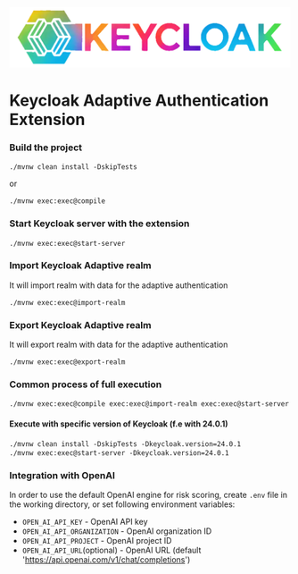 ![Keycloak](docs/img/keycloak-adaptive-colored.png)

# Keycloak Adaptive Authentication Extension

### Build the project

```shell
./mvnw clean install -DskipTests
```

or

```shell
./mvnw exec:exec@compile
```

### Start Keycloak server with the extension

```shell
./mvnw exec:exec@start-server
```

### Import Keycloak Adaptive realm

It will import realm with data for the adaptive authentication

```shell
./mvnw exec:exec@import-realm
```

### Export Keycloak Adaptive realm

It will export realm with data for the adaptive authentication

```shell
./mvnw exec:exec@export-realm
```

### Common process of full execution

```shell
./mvnw exec:exec@compile exec:exec@import-realm exec:exec@start-server
```

#### Execute with specific version of Keycloak (f.e with 24.0.1)

```shell
./mvnw clean install -DskipTests -Dkeycloak.version=24.0.1
./mvnw exec:exec@start-server -Dkeycloak.version=24.0.1
```

### Integration with OpenAI
In order to use the default OpenAI engine for risk scoring, create `.env` file in the working directory, or set following environment variables:

- `OPEN_AI_API_KEY` - OpenAI API key
- `OPEN_AI_API_ORGANIZATION` - OpenAI organization ID
- `OPEN_AI_API_PROJECT` - OpenAI project ID
- `OPEN_AI_API_URL`(optional) - OpenAI URL (default 'https://api.openai.com/v1/chat/completions')